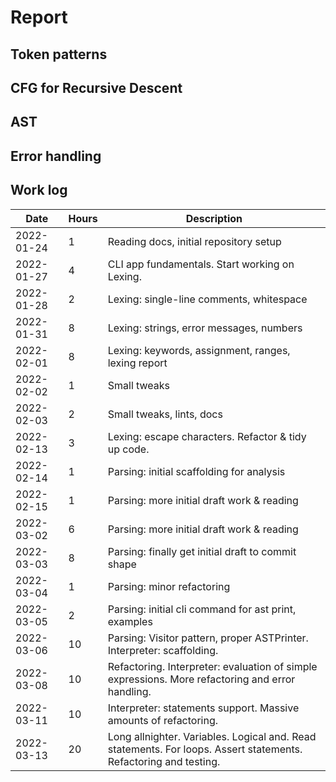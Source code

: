 # Report

## Token patterns

## CFG for Recursive Descent

## AST

## Error handling

## Work log

| Date       | Hours | Description                                                                                                      |
| ---------- | ----- | ---------------------------------------------------------------------------------------------------------------- |
| 2022-01-24 | 1     | Reading docs, initial repository setup                                                                           |
| 2022-01-27 | 4     | CLI app fundamentals. Start working on Lexing.                                                                   |
| 2022-01-28 | 2     | Lexing: single-line comments, whitespace                                                                         |
| 2022-01-31 | 8     | Lexing: strings, error messages, numbers                                                                         |
| 2022-02-01 | 8     | Lexing: keywords, assignment, ranges, lexing report                                                              |
| 2022-02-02 | 1     | Small tweaks                                                                                                     |
| 2022-02-03 | 2     | Small tweaks, lints, docs                                                                                        |
| 2022-02-13 | 3     | Lexing: escape characters. Refactor & tidy up code.                                                              |
| 2022-02-14 | 1     | Parsing: initial scaffolding for analysis                                                                        |
| 2022-02-15 | 1     | Parsing: more initial draft work & reading                                                                       |
| 2022-03-02 | 6     | Parsing: more initial draft work & reading                                                                       |
| 2022-03-03 | 8     | Parsing: finally get initial draft to commit shape                                                               |
| 2022-03-04 | 1     | Parsing: minor refactoring                                                                                       |
| 2022-03-05 | 2     | Parsing: initial cli command for ast print, examples                                                             |
| 2022-03-06 | 10    | Parsing: Visitor pattern, proper ASTPrinter. Interpreter: scaffolding.                                           |
| 2022-03-08 | 10    | Refactoring. Interpreter: evaluation of simple expressions. More refactoring and error handling.                 |
| 2022-03-11 | 10    | Interpreter: statements support. Massive amounts of refactoring.                                                 |
| 2022-03-13 | 20    | Long allnighter. Variables. Logical and. Read statements. For loops. Assert statements. Refactoring and testing. |
